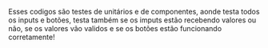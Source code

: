 Esses codigos são testes de unitários e de componentes, aonde testa todos os inputs e botões, testa também se os imputs estão recebendo valores ou não, se os valores vão validos e se os botões estão funcionando corretamente!
